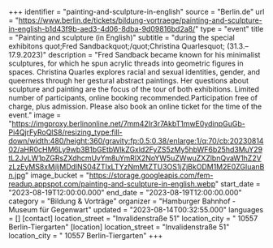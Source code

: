 +++
identifier = "painting-and-sculpture-in-english"
source = "Berlin.de"
url = "https://www.berlin.de/tickets/bildung-vortraege/painting-and-sculpture-in-english-b1d43f9b-aed3-4d06-8dba-9d09816bd2a8/"
type = "event"
title = "Painting and sculpture (in English)"
subtitle = "during the special exhibitons quot;Fred Sandbackquot;/quot;Christina Quarlesquot; (31.3.–17.9.2023)"
description = "Fred Sandback became known for his minimalist sculptures, for which he spun acrylic threads into geometric figures in spaces. Christina Quarles explores racial and sexual identities, gender, and queerness through her gestural abstract paintings. Her questions about sculpture and painting are the focus of the tour of both exhibitions. Limited number of participants, online booking recommended.Participation free of charge, plus admission. Please also book an online ticket for the time of the event."
image = "https://imgproxy.berlinonline.net/7mm42Ir3r7AkbT1mwE0ydinpGuGb-Pi4QjrFyRoQlS8/resizing_type:fill-down/width:480/height:360/gravity:fp:0.5:0.38/enlarge:1/q:70/cb:2023081402/aHR0cHM6Ly9wb3B1bGEtbWlkZGxld2FyZS5zMy5hbWF6b25hd3MuY29tL2JvLW1pZGRsZXdhcmUvYm8uYmRlX2NoYW5uZWwuZXZlbnQvaW1hZ2VzLzEyMS8xMjljMDdlNS04ZTIxLTYzNmMtZTU3OS1jZjBkODM1M2E0ZGIuanBn.jpg"
image_bucket = "https://storage.googleapis.com/fem-readup.appspot.com/painting-and-sculpture-in-english.webp"
start_date = "2023-08-19T12:00:00.000"
end_date = "2023-08-19T12:00:00.000"
category = "Bildung & Vorträge"
organizer = "Hamburger Bahnhof - Museum für Gegenwart"
updated = "2023-08-14T00:32:55.000"
languages = []
[contact]
location_street = "Invalidenstraße 51"
location_city = " 10557 Berlin-Tiergarten"
[location]
location_street = "Invalidenstraße 51"
location_city = " 10557 Berlin-Tiergarten"
+++